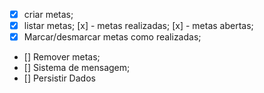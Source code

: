 - [x] criar metas;
- [x] listar metas;
    [x] - metas realizadas;
    [x] - metas abertas;
- [x] Marcar/desmarcar metas como realizadas; 
- [] Remover metas;
- [] Sistema de mensagem;
- [] Persistir Dados